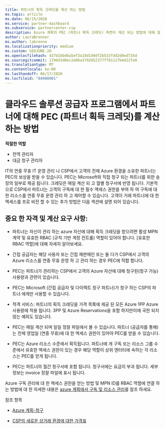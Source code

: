 ```yaml
---
title: 파트너의 획득 크레딧을 계산 하는 방법
ms.topic: article
ms.date: 06/15/2020
ms.service: partner-dashboard
ms.subservice: partnercenter-csp
description: Azure 계획의 PEC (파트너 획득 크레딧) 측면이 계산 되는 방법에 대해 알아봅니다. 여기에는 파트너 및 간접 공급자에 대 한 자격 요구 사항이 포함 됩니다.
author: LauraBrenner
ms.author: labrenne
ms.localizationpriority: medium
ms.custom: SEOJUNE.20
ms.openlocfilehash: 437d1bbd6a5ef3a18d149df2b533fdd2d0ed735d
ms.sourcegitcommit: 1796d3d0ec2e06a3792852377ff81127b4d22fe0
ms.translationtype: MT
ms.contentlocale: ko-KR
ms.lasthandoff: 06/17/2020
ms.locfileid: "84908901"
---
```

# <a name="how-partner-earned-credit-pec-is-calculated-for-partners-in-the-cloud-solution-provider-program"></a>클라우드 솔루션 공급자 프로그램에서 파트너에 대해 PEC (파트너 획득 크레딧)를 계산 하는 방법

**적절한 역할**

- 전역 관리자
- 대금 청구 관리자

IT의 연중 무휴 IT 운영 관리 나 CSP에서 고객의 전체 Azure 환경을 소유한 파트너는 PEC의 보상을 받을 수 있습니다. PEC는 Microsoft와 직접 청구 되는 파트너를 위한 송장의 일부로 제공 됩니다. 크레딧은 매일 계산 되 고 월별 청구서에 반영 됩니다. 기본적으로 CSP에서 파트너는 고객의 구독에 대 한 필수 액세스 권한을 부여 하 여 구독에 대 한 리소스를 연중 무휴 운영 관리 하 고 제어할 수 있습니다. 고객이 거래 파트너에 대 한 액세스를 프로 비전 할 수 있는 추가 방법은 다음 섹션에 설명 되어 있습니다.


## <a name="important-eligibility-and-calculation-requirements"></a>중요 한 자격 및 계산 요구 사항:

- 파트너는 자신이 관리 하는 azure 자산에 대해 획득 크레딧을 받으려면 활성 MPN 계약 및 유효한 RBAC (규칙 기반 계정 컨트롤) 역할이 있어야 합니다. [유효한 RBAC 역할]에 대해 자세히 알아보세요.

- 간접 공급자는 해당 사용자 또는 간접 재판매인 또는 둘 다가 CSP에서 고객의 Azure 리소스를 연중 무휴 운영 하 고 관리 하는 경우 PEC에 적합 합니다.

- PEC는 파트너가 관리하는 CSP에서 고객의 Azure 자산에 대해 청구된(청구 가능) 사용량과 관련이 있습니다. 

- PEC는 Microsoft (간접 공급자 및 다이렉트 청구 파트너)가 청구 하는 CSP의 파트너 에게만 사용할 수 있습니다.

- 적격 서비스: 파트너의 획득 크레딧을 가격 목록에 제공 된 모든 Azure 1PP Azure 사용량에 적용 됩니다. 3PP 및 Azure Reservations을 포함 하지만이에 국한 되지 않는 예외도 있습니다.

- PEC는 매일 계산 되며 일일 정찰 파일에서 볼 수 있습니다. 파트너 (공급자를 통해)는 전체 영업일 (연중 무휴)에 대 한 액세스 권한이 있어야 PEC를 받을 수 있습니다.

- PEC는 Azure 리소스 수준에서 획득됩니다. 파트너에 게 구독 또는 리소스 그룹 수준에서 유효한 액세스 권한이 있는 경우 해당 역할이 상위 엔터티에 속하는 각 리소스는 PEC를 얻게 됩니다. 

- PEC는 파트너의 월간 청구서에 포함 됩니다. 청구서에는 요금이 부과 됩니다. 세부 정보는 invoice 정찰 파일에 표시 됩니다.

Azure 구독 관리에 대 한 액세스 권한을 얻는 방법 및 MPN ID를 RBAC 역할에 연결 하는 방법에 대 한 자세한 내용은 [azure 계획에서 구독 및 리소스 관리](azure-plan-manage.md)를 참조 하세요.

참조 항목

- [Azure 계획-청구](azure-plan-billing.md)

- [CSP의 새로운 상거래 환경에 대한 가격표](azure-plan-price-list.md)